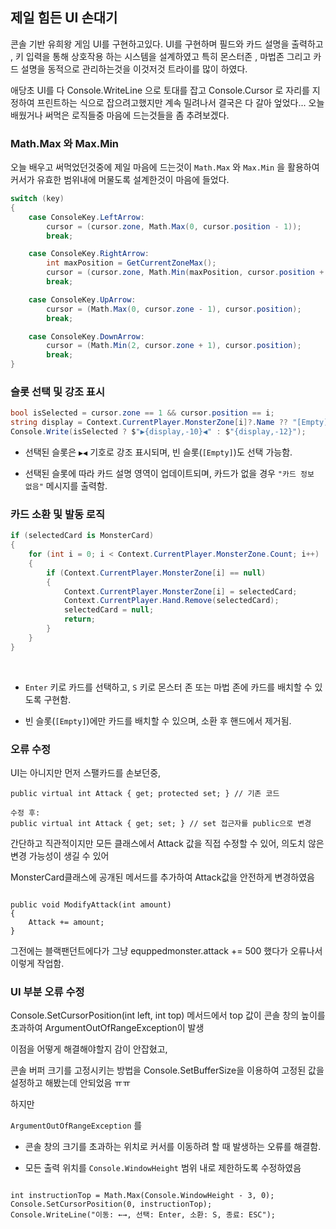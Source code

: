 ## 제일 힘든 UI 손대기
콘솔 기반 유희왕 게임 UI를 구현하고있다.
UI를 구현하며 필드와 카드 설명을 출력하고 , 키 입력을 통해 상호작용 하는 시스템을 설계하였고
특히 몬스터존 , 마법존 그리고 카드 설명을 동적으로 관리하는것을 이것저것 트라이를 많이 하였다.

애당초 UI를 다 Console.WriteLine 으로 토대를 잡고 
Console.Cursor 로 자리를 지정하여 프린트하는 식으로 잡으려고했지만 계속 밀려나서 결국은 다 갈아 엎었다... 오늘 배웠거나 써먹은 로직들중 마음에 드는것들을 좀 추려보겠다.

### Math.Max 와 Max.Min
오늘 배우고 써먹었던것중에 제일 마음에 드는것이 `Math.Max` 와 `Max.Min` 을 활용하여 커서가 유효한 범위내에 머물도록 설계한것이 마음에 들었다. 

```cs
switch (key)
{
    case ConsoleKey.LeftArrow:
        cursor = (cursor.zone, Math.Max(0, cursor.position - 1));
        break;

    case ConsoleKey.RightArrow:
        int maxPosition = GetCurrentZoneMax();
        cursor = (cursor.zone, Math.Min(maxPosition, cursor.position + 1));
        break;

    case ConsoleKey.UpArrow:
        cursor = (Math.Max(0, cursor.zone - 1), cursor.position);
        break;

    case ConsoleKey.DownArrow:
        cursor = (Math.Min(2, cursor.zone + 1), cursor.position);
        break;
}

```

### 슬롯 선택 및 강조 표시
```cs
bool isSelected = cursor.zone == 1 && cursor.position == i;
string display = Context.CurrentPlayer.MonsterZone[i]?.Name ?? "[Empty]";
Console.Write(isSelected ? $"▶{display,-10}◀" : $"{display,-12}");
```
- 선택된 슬롯은 `▶◀` 기호로 강조 표시되며, 빈 슬롯(`[Empty]`)도 선택 가능함.
    
- 선택된 슬롯에 따라 카드 설명 영역이 업데이트되며, 카드가 없을 경우 `"카드 정보 없음"` 메시지를 출력함.

### 카드 소환 및 발동 로직
```cs
if (selectedCard is MonsterCard)
{
    for (int i = 0; i < Context.CurrentPlayer.MonsterZone.Count; i++)
    {
        if (Context.CurrentPlayer.MonsterZone[i] == null)
        {
            Context.CurrentPlayer.MonsterZone[i] = selectedCard;
            Context.CurrentPlayer.Hand.Remove(selectedCard);
            selectedCard = null;
            return;
        }
    }
}
```
<br>


- `Enter` 키로 카드를 선택하고, `S` 키로 몬스터 존 또는 마법 존에 카드를 배치할 수 있도록 구현함.
    
- 빈 슬롯(`[Empty]`)에만 카드를 배치할 수 있으며, 소환 후 핸드에서 제거됨.



### 오류 수정 
UI는 아니지만 먼저 스팰카드를 손보던중, 

```
public virtual int Attack { get; protected set; } // 기존 코드
```

```
수정 후:
public virtual int Attack { get; set; } // set 접근자를 public으로 변경
```


간단하고 직관적이지만 
모든 클래스에서 Attack 값을 직접 수정할 수 있어, 의도치 않은 변경 가능성이 생길 수 있어 

MonsterCard클래스에 공개된 메서드를 추가하여 Attack값을 안전하게 변경하였음

```

public void ModifyAttack(int amount)
{
    Attack += amount;
}
```


그전에는 블랙팬던트에다가 그냥 equppedmonster.attack += 500 했다가 오류나서 이렇게 작업함.

### UI 부분 오류 수정

Console.SetCursorPosition(int left, int top) 메서드에서 top 값이 콘솔 창의 높이를 초과하여 ArgumentOutOfRangeException이 발생

이점을 어떻게 해결해야할지 감이 안잡혔고,

콘솔 버퍼 크기를 고정시키는 방법을 Console.SetBufferSize을 이용하여 고정된 값을 설정하고 해봤는데 안되었음 ㅠㅠ

하지만

`ArgumentOutOfRangeException` 를 

- 콘솔 창의 크기를 초과하는 위치로 커서를 이동하려 할 때 발생하는 오류를 해결함.
    
- 모든 출력 위치를 `Console.WindowHeight` 범위 내로 제한하도록 수정하였음
    
```

int instructionTop = Math.Max(Console.WindowHeight - 3, 0); Console.SetCursorPosition(0, instructionTop);
Console.WriteLine("이동: ←→, 선택: Enter, 소환: S, 종료: ESC");
```

